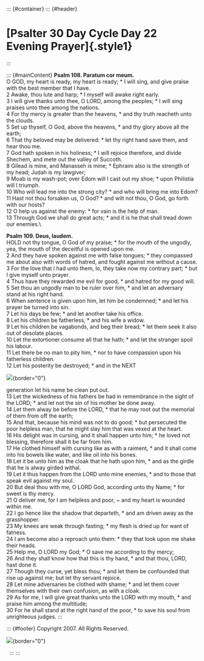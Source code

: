 ::: {#container}
::: {#header}
# [Psalter 30 Day Cycle Day 22 Evening Prayer]{.style1}
:::

::: {#mainContent}
**Psalm 108. Paratum cor meum.**\
O GOD, my heart is ready, my heart is ready; \* I will sing, and give
praise with the best member that I have.\
2 Awake, thou lute and harp; \* I myself will awake right early.\
3 I will give thanks unto thee, O LORD, among the peoples; \* I will
sing praises unto thee among the nations.\
4 For thy mercy is greater than the heavens, \* and thy truth reacheth
unto the clouds.\
5 Set up thyself, O God, above the heavens, \* and thy glory above all
the earth;\
6 That thy beloved may be delivered: \* let thy right hand save them,
and hear thou me.\
7 God hath spoken in his holiness; \* I will rejoice therefore, and
divide Shechem, and mete out the valley of Succoth.\
8 Gilead is mine, and Manasseh is mine; \* Ephraim also is the strength
of my head; Judah is my lawgiver;\
9 Moab is my wash-pot; over Edom will I cast out my shoe; \* upon
Philistia will I triumph.\
10 Who will lead me into the strong city? \* and who will bring me into
Edom?\
11 Hast not thou forsaken us, O God? \* and wilt not thou, O God, go
forth with our hosts?\
12 O help us against the enemy: \* for vain is the help of man.\
13 Through God we shall do great acts; \* and it is he that shall tread
down our enemies.\

**Psalm 109. Deus, laudem.**\
HOLD not thy tongue, O God of my praise; \* for the mouth of the
ungodly, yea, the mouth of the deceitful is opened upon me.\
2 And they have spoken against me with false tongues; \* they compassed
me about also with words of hatred, and fought against me without a
cause.\
3 For the love that I had unto them, lo, they take now my contrary part;
\* but I give myself unto prayer.\
4 Thus have they rewarded me evil for good, \* and hatred for my good
will.\
5 Set thou an ungodly man to be ruler over him, \* and let an adversary
stand at his right hand.\
6 When sentence is given upon him, let him be condemned; \* and let his
prayer be turned into sin.\
7 Let his days be few; \* and let another take his office.\
8 Let his children be fatherless, \* and his wife a widow.\
9 Let his children be vagabonds, and beg their bread; \* let them seek
it also out of desolate places.\
10 Let the extortioner consume all that he hath; \* and let the stranger
spoil his labour.\
11 Let there be no man to pity him, \* nor to have compassion upon his
fatherless children.\
12 Let his posterity be destroyed; \* and in the NEXT

![](http://stats.superstats.com/b/ss/DAVIDMCMANNES/1){border="0"}

generation let his name be clean put out.\
13 Let the wickedness of his fathers be had in remembrance in the sight
of the LORD; \* and let not the sin of his mother be done away.\
14 Let them alway be before the LORD, \* that he may root out the
memorial of them from off the earth;\
15 And that, because his mind was not to do good; \* but persecuted the
poor helpless man, that he might slay him that was vexed at the heart.\
16 His delight was in cursing, and it shall happen unto him; \* he loved
not blessing, therefore shall it be far from him.\
17 He clothed himself with cursing like as with a raiment, \* and it
shall come into his bowels like water, and like oil into his bones.\
18 Let it be unto him as the cloak that he hath upon him, \* and as the
girdle that he is alway girded withal.\
19 Let it thus happen from the LORD unto mine enemies, \* and to those
that speak evil against my soul.\
20 But deal thou with me, O LORD God, according unto thy Name; \* for
sweet is thy mercy.\
21 O deliver me, for I am helpless and poor, \~ and my heart is wounded
within me.\
22 I go hence like the shadow that departeth, \* and am driven away as
the grasshopper.\
23 My knees are weak through fasting; \* my flesh is dried up for want
of fatness.\
24 I am become also a reproach unto them: \* they that look upon me
shake their heads.\
25 Help me, O LORD my God; \* O save me according to thy mercy;\
26 And they shall know how that this is thy hand, \* and that thou,
LORD, hast done it.\
27 Though they curse, yet bless thou; \* and let them be confounded that
rise up against me; but let thy servant rejoice.\
28 Let mine adversaries be clothed with shame; \* and let them cover
themselves with their own confusion, as with a cloak.\
29 As for me, I will give great thanks unto the LORD with my mouth, \*
and praise him among the multitude;\
30 For he shall stand at the right hand of the poor, \* to save his soul
from unrighteous judges.
:::

::: {#footer}
Copyright 2007. All Rights Reserved.

![](http://stats.superstats.com/b/ss/DAVIDMCMANNES/1){border="0"}

 
:::
:::
